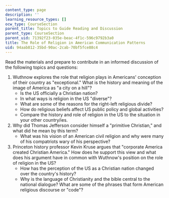 ```yaml
---
content_type: page
description: ''
learning_resource_types: []
ocw_type: CourseSection
parent_title: Topics to Guide Reading and Discussion
parent_type: CourseSection
parent_uid: 71392f23-035e-beac-4f1c-596c9792b3a0
title: The Role of Religion in American Communication Patterns
uid: 94aab812-35bd-90ac-2cab-70bf5fce88c4
---
```


Read the materials and prepare to contribute in an informed discussion of the following topics and questions:

1.  Wuthnow explores the role that religion plays in Americans' conception of their country as "exceptional." What is the history and meaning of the image of America as "a city on a hill"?
    *   Is the US officially a Christian nation?
    *   In what ways is religion in the US "diverse"?
    *   What are some of the reasons for the right-left religious divide?
    *   How do religious beliefs affect US public policy and global activities?
    *   Compare the history and role of religion in the US to the situation in your other country/ies.
2.  Why did Thomas Jefferson consider himself a "primitive Christian," and what did he mean by this term?
    *   What was his vision of an American civil religion and why were many of his compatriots wary of his perspective?
3.  Princeton history professor Kevin Kruse argues that "corporate America created Christian America." How does he support this view and what does his argument have in common with Wuthnow's position on the role of religion in the US?
    *   How has the perception of the US as a Christian nation changed over the country's history?
    *   Why is the language of Christianity and the bible central to the national dialogue? What are some of the phrases that form American religious discourse or "code"?